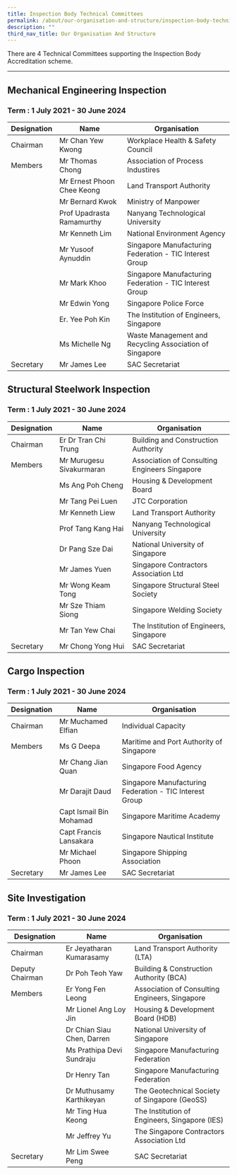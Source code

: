 ```yaml
---
title: Inspection Body Technical Committees
permalink: /about/our-organisation-and-structure/inspection-body-technical-committees/
description: ""
third_nav_title: Our Organisation And Structure
---
```

There are 4 Technical Committees supporting the Inspection Body Accreditation scheme.

---

## Mechanical Engineering Inspection
### Term : 1 July 2021 - 30 June 2024

<table>
<thead>
  <tr>
    <th>Designation</th>
    <th>Name</th>
    <th>Organisation</th>
  </tr>
</thead>
<tbody>
  <tr>
    <td>Chairman</td>
    <td>Mr Chan Yew Kwong</td>
    <td>Workplace Health &amp; Safety Council</td>
  </tr>
  <tr>
    <td>Members</td>
    <td>Mr Thomas Chong</td>
    <td>Association of Process Industires</td>
  </tr>
  <tr>
    <td> </td>
    <td>Mr Ernest Phoon Chee Keong</td>
    <td>Land Transport Authority</td>
  </tr>
  <tr>
    <td> </td>
    <td>Mr Bernard Kwok</td>
    <td>Ministry of Manpower</td>
  </tr>
  <tr>
    <td> </td>
    <td>Prof Upadrasta Ramamurthy</td>
    <td>Nanyang Technological University</td>
  </tr>
  <tr>
    <td> </td>
    <td>Mr Kenneth Lim</td>
    <td>National Environment Agency</td>
  </tr>
  <tr>
    <td> </td>
    <td>Mr Yusoof Aynuddin</td>
    <td>Singapore Manufacturing Federation - TIC Interest Group</td>
  </tr>
  <tr>
    <td> </td>
    <td>Mr Mark Khoo</td>
    <td>Singapore Manufacturing Federation - TIC Interest Group</td>
  </tr>
  <tr>
    <td> </td>
    <td>Mr Edwin Yong</td>
    <td>Singapore Police Force</td>
  </tr>
  <tr>
    <td> </td>
    <td>Er. Yee Poh Kin</td>
    <td>The Institution of Engineers, Singapore</td>
  </tr>
  <tr>
    <td> </td>
    <td>Ms Michelle Ng</td>
    <td>Waste Management and Recycling Association of Singapore</td>
  </tr>
  <tr>
    <td>Secretary</td>
    <td>Mr James Lee</td>
    <td>SAC Secretariat</td>
  </tr>
</tbody>
</table>


## Structural Steelwork Inspection
### Term : 1 July 2021 - 30 June 2024

<table>
<thead>
  <tr>
    <th>Designation</th>
    <th>Name</th>
    <th>Organisation</th>
  </tr>
</thead>
<tbody>
  <tr>
    <td>Chairman</td>
    <td>Er Dr Tran Chi Trung</td>
    <td>Building and Construction Authority</td>
  </tr>
  <tr>
    <td>Members</td>
    <td>Mr Murugesu Sivakurmaran</td>
    <td>Association of Consulting Engineers Singapore</td>
  </tr>
  <tr>
    <td> </td>
    <td>Ms Ang Poh Cheng</td>
    <td>Housing &amp; Development Board</td>
  </tr>
  <tr>
    <td> </td>
    <td>Mr Tang Pei Luen</td>
    <td>JTC Corporation</td>
  </tr>
  <tr>
    <td> </td>
    <td>Mr Kenneth Liew</td>
    <td>Land Transport Authority</td>
  </tr>
  <tr>
    <td> </td>
    <td>Prof Tang Kang Hai</td>
    <td>Nanyang Technological University</td>
  </tr>
  <tr>
    <td> </td>
    <td>Dr Pang Sze Dai</td>
    <td>National University of Singapore</td>
  </tr>
  <tr>
    <td> </td>
    <td>Mr James Yuen</td>
    <td>Singapore Contractors Association Ltd</td>
  </tr>
  <tr>
    <td> </td>
    <td>Mr Wong Keam Tong</td>
    <td>Singapore Structural Steel Society</td>
  </tr>
  <tr>
    <td> </td>
    <td>Mr Sze Thiam Siong</td>
    <td>Singapore Welding Society</td>
  </tr>
  <tr>
    <td> </td>
    <td>Mr Tan Yew Chai</td>
    <td>The Institution of Engineers, Singapore</td>
  </tr>
  <tr>
    <td>Secretary</td>
    <td>Mr Chong Yong Hui</td>
    <td>SAC Secretariat</td>
  </tr>
</tbody>
</table>


## Cargo Inspection
### Term : 1 July 2021 - 30 June 2024

<table>
<thead>
  <tr>
    <th>Designation</th>
    <th>Name</th>
    <th>Organisation</th>
  </tr>
</thead>
<tbody>
  <tr>
    <td>Chairman</td>
    <td>Mr Muchamed Elfian</td>
    <td>Individual Capacity</td>
  </tr>
  <tr>
    <td>Members</td>
    <td>Ms G Deepa</td>
    <td>Maritime and Port Authority of Singapore</td>
  </tr>
  <tr>
    <td> </td>
    <td>Mr Chang Jian Quan</td>
    <td>Singapore Food Agency</td>
  </tr>
  <tr>
    <td> </td>
    <td>Mr Darajit Daud</td>
    <td>Singapore Manufacturing Federation - TIC Interest Group</td>
  </tr>
  <tr>
    <td> </td>
    <td>Capt Ismail Bin Mohamad</td>
    <td>Singapore Maritime Academy</td>
  </tr>
  <tr>
    <td> </td>
    <td>Capt Francis Lansakara</td>
    <td>Singapore Nautical Institute</td>
  </tr>
  <tr>
    <td> </td>
    <td>Mr Michael Phoon</td>
    <td>Singapore Shipping Association</td>
  </tr>
  <tr>
    <td>Secretary</td>
    <td>Mr James Lee</td>
    <td>SAC Secretariat</td>
  </tr>
</tbody>
</table>


## Site Investigation
### Term : 1 July 2021 - 30 June 2024

<table>
<thead>
  <tr>
    <th>Designation</th>
    <th>Name</th>
    <th>Organisation</th>
  </tr>
</thead>
<tbody>
  <tr>
    <td>Chairman</td>
    <td>Er Jeyatharan Kumarasamy</td>
    <td>Land Transport Authority (LTA)</td>
  </tr>
  <tr>
    <td>Deputy Chairman</td>
    <td>Dr Poh Teoh Yaw</td>
    <td>Building &amp; Construction Authority (BCA)</td>
  </tr>
  <tr>
    <td>Members</td>
    <td>Er Yong Fen Leong</td>
    <td>Association of Consulting Engineers, Singapore</td>
  </tr>
  <tr>
    <td> </td>
    <td>Mr Lionel Ang Loy Jin</td>
    <td>Housing &amp; Development Board (HDB)</td>
  </tr>
  <tr>
    <td> </td>
    <td>Dr Chian Siau Chen, Darren</td>
    <td>National University of Singapore</td>
  </tr>
  <tr>
    <td> </td>
    <td>Ms Prathipa Devi Sundraju</td>
    <td>Singapore Manufacturing Federation</td>
  </tr>
  <tr>
    <td> </td>
    <td>Dr Henry Tan</td>
    <td>Singapore Manufacturing Federation</td>
  </tr>
  <tr>
    <td> </td>
    <td>Dr Muthusamy Karthikeyan</td>
    <td>The Geotechnical Society of Singapore (GeoSS)</td>
  </tr>
  <tr>
    <td> </td>
    <td>Mr Ting Hua Keong</td>
    <td>The Institution of Engineers, Singapore (IES)</td>
  </tr>
  <tr>
    <td> </td>
    <td>Mr Jeffrey Yu</td>
    <td>The Singapore Contractors Association Ltd</td>
  </tr>
  <tr>
    <td>Secretary</td>
    <td>Mr Lim Swee Peng</td>
    <td>SAC Secretariat</td>
  </tr>
</tbody>
</table>
